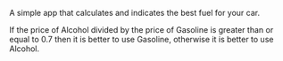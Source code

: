 A simple app that calculates and indicates the best fuel for your car.

If the price of Alcohol divided by the price of Gasoline
is greater than or equal to 0.7 then it is better to use
Gasoline, otherwise it is better to use Alcohol.
